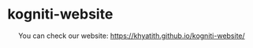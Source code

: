 # kogniti-website
<p align=center>You can check our website:
<a align=center href="https://khyatith.github.io/kogniti-website/">https://khyatith.github.io/kogniti-website/</a>
</p>
